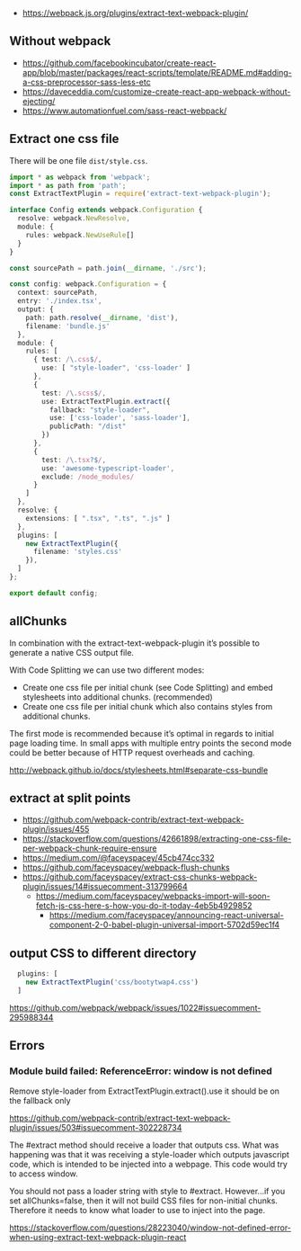 - https://webpack.js.org/plugins/extract-text-webpack-plugin/

## Without webpack

- https://github.com/facebookincubator/create-react-app/blob/master/packages/react-scripts/template/README.md#adding-a-css-preprocessor-sass-less-etc
- https://daveceddia.com/customize-create-react-app-webpack-without-ejecting/
- https://www.automationfuel.com/sass-react-webpack/

## Extract one css file

There will be one file `dist/style.css`.

```typescript
import * as webpack from 'webpack';
import * as path from 'path';
const ExtractTextPlugin = require('extract-text-webpack-plugin');

interface Config extends webpack.Configuration {
  resolve: webpack.NewResolve,
  module: {
    rules: webpack.NewUseRule[]
  }
}

const sourcePath = path.join(__dirname, './src');

const config: webpack.Configuration = {
  context: sourcePath,
  entry: './index.tsx',
  output: {
    path: path.resolve(__dirname, 'dist'),
    filename: 'bundle.js'
  },
  module: {
    rules: [
      { test: /\.css$/,
        use: [ "style-loader", 'css-loader' ]
      },
      {
        test: /\.scss$/,
        use: ExtractTextPlugin.extract({
          fallback: "style-loader",
          use: ['css-loader', 'sass-loader'],
          publicPath: "/dist"
        })
      },
      {
        test: /\.tsx?$/,
        use: 'awesome-typescript-loader',
        exclude: /node_modules/
      }
    ]
  },
  resolve: {
    extensions: [ ".tsx", ".ts", ".js" ]
  },
  plugins: [
    new ExtractTextPlugin({
      filename: 'styles.css'
    }),
  ]
};

export default config;
```

## allChunks

In combination with the extract-text-webpack-plugin it’s possible to generate a native CSS output file.

With Code Splitting we can use two different modes:

- Create one css file per initial chunk (see Code Splitting) and embed stylesheets into additional chunks. (recommended)
- Create one css file per initial chunk which also contains styles from additional chunks.

The first mode is recommended because it’s optimal in regards to initial page loading time. In small apps with multiple entry points the second mode could be better because of HTTP request overheads and caching.

http://webpack.github.io/docs/stylesheets.html#separate-css-bundle

## extract at split points

- https://github.com/webpack-contrib/extract-text-webpack-plugin/issues/455
- https://stackoverflow.com/questions/42661898/extracting-one-css-file-per-webpack-chunk-require-ensure
- https://medium.com/@faceyspacey/45cb474cc332
- https://github.com/faceyspacey/webpack-flush-chunks
- https://github.com/faceyspacey/extract-css-chunks-webpack-plugin/issues/14#issuecomment-313799664
  - https://medium.com/faceyspacey/webpacks-import-will-soon-fetch-js-css-here-s-how-you-do-it-today-4eb5b4929852
    - https://medium.com/faceyspacey/announcing-react-universal-component-2-0-babel-plugin-universal-import-5702d59ec1f4

## output CSS to different directory

```typescript
  plugins: [
    new ExtractTextPlugin('css/bootytwap4.css')
  ]
```

https://github.com/webpack/webpack/issues/1022#issuecomment-295988344

## Errors

### Module build failed: ReferenceError: window is not defined

Remove style-loader from ExtractTextPlugin.extract().use it should be on the fallback only

https://github.com/webpack-contrib/extract-text-webpack-plugin/issues/503#issuecomment-302228734

The #extract method should receive a loader that outputs css. What was happening was that it was receiving a style-loader which outputs javascript code, which is intended to be injected into a webpage. This code would try to access window.

You should not pass a loader string with style to #extract. However...if you set allChunks=false, then it will not build CSS files for non-initial chunks. Therefore it needs to know what loader to use to inject into the page.

https://stackoverflow.com/questions/28223040/window-not-defined-error-when-using-extract-text-webpack-plugin-react
